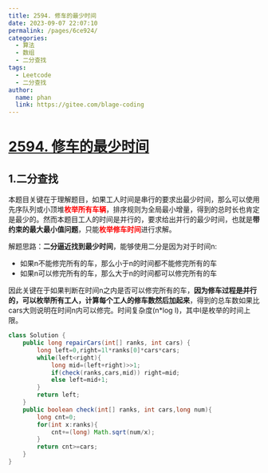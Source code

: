 ```yaml
---
title: 2594. 修车的最少时间
date: 2023-09-07 22:07:10
permalink: /pages/6ce924/
categories:
  - 算法
  - 数组
  - 二分查找
tags:
  - Leetcode
  - 二分查找
author: 
  name: phan
  link: https://gitee.com/blage-coding
---
```

# [2594. 修车的最少时间](https://leetcode.cn/problems/minimum-time-to-repair-cars/)

## 1.二分查找

本题目关键在于理解题目，如果工人时间是串行的要求出最少时间，那么可以使用先序队列或小顶堆<font color="red">**枚举所有车辆**</font>，排序规则为全局最小增量，得到的总时长也肯定是最少的。然而本题目工人的时间是并行的，要求给出并行的最少时间，也就是**带约束的最大最小值问题**，只能<font color="red">**枚举修车时间**</font>进行求解。

解题思路：**二分逼近找到最少时间**，能够使用二分是因为对于时间n:

- 如果n不能修完所有的车，那么小于n的时间都不能修完所有的车
- 如果n可以修完所有的车，那么大于n的时间都可以修完所有的车

因此关键在于如果判断在时间n之内是否可以修完所有的车，**因为修车过程是并行的，可以枚举所有工人，计算每个工人的修车数然后加起来**，得到的总车数如果比cars大则说明在时间n内可以修完。时间复杂度(n*log l)，其中l是枚举的时间上限。

```java
class Solution {
    public long repairCars(int[] ranks, int cars) {
        long left=0,right=1l*ranks[0]*cars*cars;
        while(left<right){
            long mid=(left+right)>>1;
            if(check(ranks,cars,mid)) right=mid;
            else left=mid+1;
        }
        return left;
    }
    public boolean check(int[] ranks, int cars,long num){
        long cnt=0;
        for(int x:ranks){
            cnt+=(long) Math.sqrt(num/x);
        }
        return cnt>=cars;
    }
}
```

